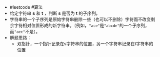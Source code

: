 - #leetcode #算法
- 给定字符串 **s** 和 **t** ，判断 **s** 是否为 **t** 的子序列。
- 字符串的一个子序列是原始字符串删除一些（也可以不删除）字符而不改变剩余字符相对位置形成的新字符串。（例如，`"ace"`是`"abcde"`的一个子序列，而`"aec"`不是）。
- 解题思路：
	- 双指针，一个指针记录在s字符串的位置，另一个字符串记录在t字符串的位置